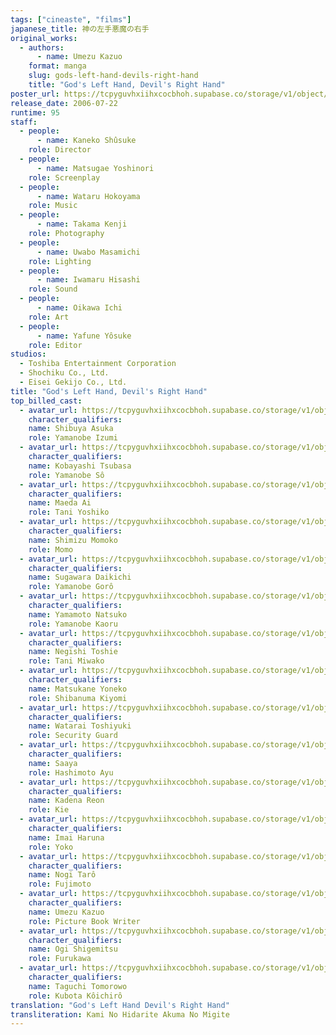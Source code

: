 ```yaml
---
tags: ["cineaste", "films"]
japanese_title: 神の左手悪魔の右手
original_works:
  - authors:
      - name: Umezu Kazuo
    format: manga
    slug: gods-left-hand-devils-right-hand
    title: "God's Left Hand, Devil's Right Hand"
poster_url: https://tcpyguvhxiihxcocbhoh.supabase.co/storage/v1/object/public/godzilla-cineaste-public/content/films/gods-left-hand-devils-right-hand-2006/posters/gods-left-hand-devils-right-hand-2006.jpg
release_date: 2006-07-22
runtime: 95
staff:
  - people:
      - name: Kaneko Shûsuke
    role: Director
  - people:
      - name: Matsugae Yoshinori
    role: Screenplay
  - people:
      - name: Wataru Hokoyama
    role: Music
  - people:
      - name: Takama Kenji
    role: Photography
  - people:
      - name: Uwabo Masamichi
    role: Lighting
  - people:
      - name: Iwamaru Hisashi
    role: Sound
  - people:
      - name: Oikawa Ichi
    role: Art
  - people:
      - name: Yafune Yôsuke
    role: Editor
studios:
  - Toshiba Entertainment Corporation
  - Shochiku Co., Ltd.
  - Eisei Gekijo Co., Ltd.
title: "God's Left Hand, Devil's Right Hand"
top_billed_cast:
  - avatar_url: https://tcpyguvhxiihxcocbhoh.supabase.co/storage/v1/object/public/godzilla-cineaste-public/content/films/gods-left-hand-devils-right-hand-2006/cast-avatars/asuka-shibuya-0.jpg
    character_qualifiers:
    name: Shibuya Asuka
    role: Yamanobe Izumi
  - avatar_url: https://tcpyguvhxiihxcocbhoh.supabase.co/storage/v1/object/public/godzilla-cineaste-public/content/films/gods-left-hand-devils-right-hand-2006/cast-avatars/tsubasa-kobayashi-0.jpg
    character_qualifiers:
    name: Kobayashi Tsubasa
    role: Yamanobe Sô
  - avatar_url: https://tcpyguvhxiihxcocbhoh.supabase.co/storage/v1/object/public/godzilla-cineaste-public/content/films/gods-left-hand-devils-right-hand-2006/cast-avatars/ai-maeda-0.jpg
    character_qualifiers:
    name: Maeda Ai
    role: Tani Yoshiko
  - avatar_url: https://tcpyguvhxiihxcocbhoh.supabase.co/storage/v1/object/public/godzilla-cineaste-public/content/films/gods-left-hand-devils-right-hand-2006/cast-avatars/momoko-shimizu-0.jpg
    character_qualifiers:
    name: Shimizu Momoko
    role: Momo
  - avatar_url: https://tcpyguvhxiihxcocbhoh.supabase.co/storage/v1/object/public/godzilla-cineaste-public/content/films/gods-left-hand-devils-right-hand-2006/cast-avatars/daikichi-sugawara-0.jpg
    character_qualifiers:
    name: Sugawara Daikichi
    role: Yamanobe Gorô
  - avatar_url: https://tcpyguvhxiihxcocbhoh.supabase.co/storage/v1/object/public/godzilla-cineaste-public/content/films/gods-left-hand-devils-right-hand-2006/cast-avatars/natsuko-yamamoto-0.jpg
    character_qualifiers:
    name: Yamamoto Natsuko
    role: Yamanobe Kaoru
  - avatar_url: https://tcpyguvhxiihxcocbhoh.supabase.co/storage/v1/object/public/godzilla-cineaste-public/content/films/gods-left-hand-devils-right-hand-2006/cast-avatars/toshie-negishi-0.jpg
    character_qualifiers:
    name: Negishi Toshie
    role: Tani Miwako
  - avatar_url: https://tcpyguvhxiihxcocbhoh.supabase.co/storage/v1/object/public/godzilla-cineaste-public/content/films/gods-left-hand-devils-right-hand-2006/cast-avatars/yoneko-matsukane-0.jpg
    character_qualifiers:
    name: Matsukane Yoneko
    role: Shibanuma Kiyomi
  - avatar_url: https://tcpyguvhxiihxcocbhoh.supabase.co/storage/v1/object/public/godzilla-cineaste-public/content/films/gods-left-hand-devils-right-hand-2006/cast-avatars/toshiyuki-watarai-0.jpg
    character_qualifiers:
    name: Watarai Toshiyuki
    role: Security Guard
  - avatar_url: https://tcpyguvhxiihxcocbhoh.supabase.co/storage/v1/object/public/godzilla-cineaste-public/content/films/gods-left-hand-devils-right-hand-2006/cast-avatars/saaya-0.jpg
    character_qualifiers:
    name: Saaya
    role: Hashimoto Ayu
  - avatar_url: https://tcpyguvhxiihxcocbhoh.supabase.co/storage/v1/object/public/godzilla-cineaste-public/content/films/gods-left-hand-devils-right-hand-2006/cast-avatars/reon-kadena-0.jpg
    character_qualifiers:
    name: Kadena Reon
    role: Kie
  - avatar_url: https://tcpyguvhxiihxcocbhoh.supabase.co/storage/v1/object/public/godzilla-cineaste-public/content/films/gods-left-hand-devils-right-hand-2006/cast-avatars/haruna-imai-0.jpg
    character_qualifiers:
    name: Imai Haruna
    role: Yoko
  - avatar_url: https://tcpyguvhxiihxcocbhoh.supabase.co/storage/v1/object/public/godzilla-cineaste-public/content/films/gods-left-hand-devils-right-hand-2006/cast-avatars/taro-nogi-0.jpg
    character_qualifiers:
    name: Nogi Tarô
    role: Fujimoto
  - avatar_url: https://tcpyguvhxiihxcocbhoh.supabase.co/storage/v1/object/public/godzilla-cineaste-public/content/films/gods-left-hand-devils-right-hand-2006/cast-avatars/kazuo-umezu-0.jpg
    character_qualifiers:
    name: Umezu Kazuo
    role: Picture Book Writer
  - avatar_url: https://tcpyguvhxiihxcocbhoh.supabase.co/storage/v1/object/public/godzilla-cineaste-public/content/films/gods-left-hand-devils-right-hand-2006/cast-avatars/shigemitsu-ogi-0.jpg
    character_qualifiers:
    name: Ogi Shigemitsu
    role: Furukawa
  - avatar_url: https://tcpyguvhxiihxcocbhoh.supabase.co/storage/v1/object/public/godzilla-cineaste-public/content/films/gods-left-hand-devils-right-hand-2006/cast-avatars/tomorowo-taguchi-0.jpg
    character_qualifiers:
    name: Taguchi Tomorowo
    role: Kubota Kôichirô
translation: "God's Left Hand Devil's Right Hand"
transliteration: Kami No Hidarite Akuma No Migite
---
```

